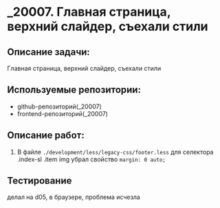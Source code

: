 # _20007. Главная страница, верхний слайдер, съехали стили

## Описание задачи:
Главная страница, верхний слайдер, съехали стили


## Используемые репозитории:
 - github-репозиторий(_20007)
 - frontend-репозиторий(_20007)


## Описание работ:

1. В файле  `./development/less/legacy-css/footer.less`  для селектора .index-sl .item img убрал свойство `margin: 0 auto;`



## Тестирование
делал на d05, в браузере, проблема исчезла